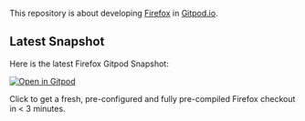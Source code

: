 This repository is about developing [Firefox](https://github.com/mozilla/gecko-dev) in [Gitpod.io](https://www.gitpod.io/).

## Latest Snapshot

Here is the latest Firefox Gitpod Snapshot:

[![Open in Gitpod](https://gitpod.io/button/open-in-gitpod.svg)](https://gitpod.io/#snapshot/87193118-dcb0-4589-9218-cba8edc71474)

Click to get a fresh, pre-configured and fully pre-compiled Firefox checkout in < 3 minutes.

